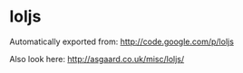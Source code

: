 # loljs
Automatically exported from:
http://code.google.com/p/loljs

Also look here:
http://asgaard.co.uk/misc/loljs/
